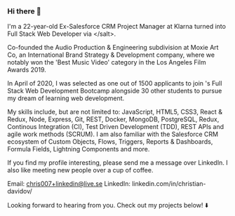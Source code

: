 ### Hi there 👋

I'm a 22-year-old Ex-Salesforce CRM Project Manager at Klarna turned into Full Stack Web Developer via &lt;/salt&gt;.

Co-founded the Audio Production & Engineering subdivision at Moxie Art Co, an International Brand Strategy & Development company, where we notably won the 'Best Music Video' category in the Los Angeles Film Awards 2019.

In April of 2020, I was selected as one out of 1500 applicants to join </salt>'s Full Stack Web Development Bootcamp alongside 30 other students to pursue my dream of learning web development.

My skills include, but are not limited to: JavaScript, HTML5, CSS3, React & Redux, Node, Express, Git, REST, Docker, MongoDB, PostgreSQL, Redux, Continous Integration (CI), Test Driven Development (TDD), REST APIs and agile work methods (SCRUM).
I am also familiar with the Salesforce CRM ecosystem of Custom Objects, Flows, Triggers, Reports & Dashboards, Formula Fields, Lightning Components and more.

If you find my profile interesting, please send me a message over LinkedIn.
I also like meeting new people over a cup of coffee.

Email: chris007+linkedin@live.se
LinkedIn: linkedin.com/in/christian-davidov/

Looking forward to hearing from you. Check out my projects below! ⬇️

<!--
**SynchronDEV/SynchronDEV** is a ✨ _special_ ✨ repository because its `README.md` (this file) appears on your GitHub profile.

Here are some ideas to get you started:

- 🔭 I’m currently working on ...
- 🌱 I’m currently learning ...
- 👯 I’m looking to collaborate on ...
- 🤔 I’m looking for help with ...
- 💬 Ask me about ...
- 📫 How to reach me: ...
- 😄 Pronouns: ...
- ⚡ Fun fact: ...
-->
